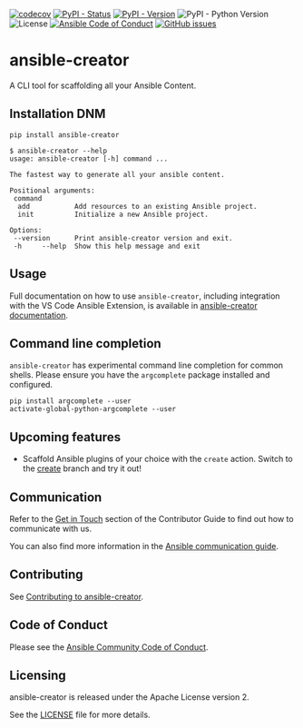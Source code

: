 [![codecov](https://codecov.io/github/ansible/ansible-creator/graph/badge.svg?token=QZKqxsNNsL)](https://codecov.io/github/ansible/ansible-creator)
[![PyPI - Status](https://img.shields.io/pypi/status/ansible-creator)](https://pypi.org/project/ansible-creator/)
[![PyPI - Version](https://img.shields.io/pypi/v/ansible-creator)](https://pypi.org/project/ansible-creator/)
![PyPI - Python Version](https://img.shields.io/pypi/pyversions/ansible-creator)
![License](https://img.shields.io/github/license/ansible/ansible-creator)
[![Ansible Code of Conduct](https://img.shields.io/badge/Code%20of%20Conduct-Ansible-silver.svg)](https://docs.ansible.com/ansible/latest/community/code_of_conduct.html)
[![GitHub issues](https://img.shields.io/github/issues/ansible/ansible-creator)](https://github.com/ansible/ansible-creator/issues)

# ansible-creator

A CLI tool for scaffolding all your Ansible Content.

## Installation DNM

```shell
pip install ansible-creator
```

```shell
$ ansible-creator --help
usage: ansible-creator [-h] command ...

The fastest way to generate all your ansible content.

Positional arguments:
 command
  add           Add resources to an existing Ansible project.
  init          Initialize a new Ansible project.

Options:
 --version      Print ansible-creator version and exit.
 -h     --help  Show this help message and exit
```

## Usage

Full documentation on how to use `ansible-creator`, including integration with the VS Code Ansible Extension, is available in
[ansible-creator documentation](https://ansible.readthedocs.io/projects/creator/).

## Command line completion

`ansible-creator` has experimental command line completion for common shells. Please ensure you have the `argcomplete` package installed and configured.

```shell
pip install argcomplete --user
activate-global-python-argcomplete --user
```

## Upcoming features

- Scaffold Ansible plugins of your choice with the `create` action.
  Switch to the [create](https://github.com/ansible-community/ansible-creator/tree/create) branch and try it out!

## Communication

Refer to the [Get in Touch](https://ansible.readthedocs.io/projects/creator/contributing/#get-in-touch)
section of the Contributor Guide to find out how to communicate with us.

You can also find more information in the
[Ansible communication guide](https://docs.ansible.com/ansible/devel/community/communication.html).

## Contributing

See [Contributing to ansible-creator](https://ansible.readthedocs.io/projects/creator/contributing/).

## Code of Conduct

Please see the
[Ansible Community Code of Conduct](https://docs.ansible.com/ansible/latest/community/code_of_conduct.html).

## Licensing

ansible-creator is released under the Apache License version 2.

See the [LICENSE](https://github.com/ansible/ansible-creator/blob/main/LICENSE) file for more details.
